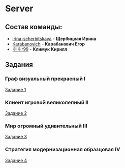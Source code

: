 # Server

## Состав команды:
* [irina-scherbitskaya](https://github.com/irina-scherbitskaya) -
**Щербицкая Ирина**
* [Karabanovich](https://github.com/Karabanovich) -
**Карабанович Егор**
* [KliKir99](https://github.com/KliKir99) -
**Климук Кирилл**

## Задания
### Граф визуальный прекрасный I
[Задание 1](tasks/task_1.md)
### Клиент игровой великолепный II
[Задание 2](tasks/task_2.md)
### Мир огромный удивительный III
[Задание 3](tasks/task_3.md)
### Стратегия модернизационная образцовая IV
[Задание 4](tasks/task_4.md)
